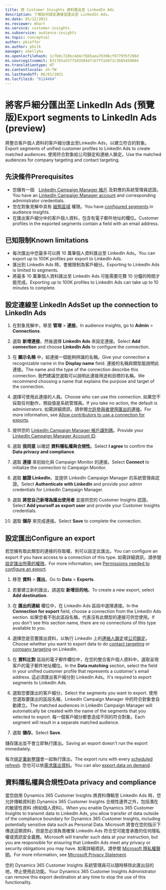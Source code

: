 ```yaml
---
title: 將 Customer Insights 資料匯出至 LinkedIn Ads
description: 了解如何設定連接並匯出至 LinkedIn Ads。
ms.date: 05/12/2021
ms.reviewer: mhart
ms.service: customer-insights
ms.subservice: audience-insights
ms.topic: conceptual
author: pkieffer
ms.author: philk
manager: shellyha
ms.openlocfilehash: 1c7b0c728bc4d4cf6b5aea79396cf0779fbf298d
ms.sourcegitcommit: 831765a55775d358447cb7ffa56f2c3b85459084
ms.translationtype: HT
ms.contentlocale: zh-TW
ms.lasthandoff: 06/01/2021
ms.locfileid: "6124464"
---
```

# <a name="export-segments-to-linkedin-ads-preview"></a><span data-ttu-id="3f62a-103">將客戶細分匯出至 LinkedIn Ads (預覽版)</span><span class="sxs-lookup"><span data-stu-id="3f62a-103">Export segments to LinkedIn Ads (preview)</span></span>

<span data-ttu-id="3f62a-104">將整合客戶個人資料的客戶細分匯出至LinkedIn Ads，以建立符合的對象。</span><span class="sxs-lookup"><span data-stu-id="3f62a-104">Export segments of unified customer profiles to LinkedIn Ads to create matched audiences.</span></span> <span data-ttu-id="3f62a-105">使用符合對象給公司鎖定和連絡人鎖定。</span><span class="sxs-lookup"><span data-stu-id="3f62a-105">Use the matched audiences for company targeting and contact targeting.</span></span>

## <a name="prerequisites"></a><span data-ttu-id="3f62a-106">先決條件</span><span class="sxs-lookup"><span data-stu-id="3f62a-106">Prerequisites</span></span>

-   <span data-ttu-id="3f62a-107">您擁有一個　[LinkedIn Campaign Manager 帳戶](https://business.linkedin.com/marketing-solutions/ads) 及對應的系統管理員認證。</span><span class="sxs-lookup"><span data-stu-id="3f62a-107">You have an [LinkedIn Campaign Manager account](https://business.linkedin.com/marketing-solutions/ads) and corresponding administrator credentials.</span></span>
-   <span data-ttu-id="3f62a-108">您在對象見解中具有 [組態區域](segments.md) 權限。</span><span class="sxs-lookup"><span data-stu-id="3f62a-108">You have [configured segments](segments.md) in audience insights.</span></span>
-   <span data-ttu-id="3f62a-109">在匯出客戶細分中的客戶個人資料，包含有電子郵件地址的欄位。</span><span class="sxs-lookup"><span data-stu-id="3f62a-109">Customer profiles in the exported segments contain a field with an email address.</span></span>

## <a name="known-limitations"></a><span data-ttu-id="3f62a-110">已知限制</span><span class="sxs-lookup"><span data-stu-id="3f62a-110">Known limitations</span></span>

- <span data-ttu-id="3f62a-111">每次匯出中您最多可以將 10 萬筆個人資料匯出至 LinkedIn Ads。</span><span class="sxs-lookup"><span data-stu-id="3f62a-111">You can export up to 100K profiles per export to LinkedIn Ads.</span></span>
- <span data-ttu-id="3f62a-112">匯出到 LinkedIn Ads 時，會被限制為客戶細分。</span><span class="sxs-lookup"><span data-stu-id="3f62a-112">Exporting to LinkedIn Ads is limited to segments.</span></span>
- <span data-ttu-id="3f62a-113">將最多 10 萬筆個人資料匯出至 LinkedIn Ads 可能需要花費 10 分鐘的時間才能完成。</span><span class="sxs-lookup"><span data-stu-id="3f62a-113">Exporting up to 100K profiles to LinkedIn Ads can take up to 10 minutes to complete.</span></span> 

## <a name="set-up-the-connection-to-linkedin-ads"></a><span data-ttu-id="3f62a-114">設定連線至 LinkedIn Ads</span><span class="sxs-lookup"><span data-stu-id="3f62a-114">Set up the connection to LinkedIn Ads</span></span>

1. <span data-ttu-id="3f62a-115">在對象見解中，移至 **管理** > **連接**。</span><span class="sxs-lookup"><span data-stu-id="3f62a-115">In audience insights, go to **Admin** > **Connections**.</span></span>

1. <span data-ttu-id="3f62a-116">選取 **新增連接**，然後選擇 **LinkedIn Ads** 來設定連接。</span><span class="sxs-lookup"><span data-stu-id="3f62a-116">Select **Add connection** and choose **LinkedIn Ads** to configure the connection.</span></span>

1. <span data-ttu-id="3f62a-117">在 **顯示名稱** 中，給連接一個能夠辨識的名稱。</span><span class="sxs-lookup"><span data-stu-id="3f62a-117">Give your connection a recognizable name in the **Display name** field.</span></span> <span data-ttu-id="3f62a-118">連接的名稱與類型能說明此連接。</span><span class="sxs-lookup"><span data-stu-id="3f62a-118">The name and the type of the connection describe this connection.</span></span> <span data-ttu-id="3f62a-119">我們建議您選取可以說明此連接用途和目標的名稱。</span><span class="sxs-lookup"><span data-stu-id="3f62a-119">We recommend choosing a name that explains the purpose and target of the connection.</span></span>

1. <span data-ttu-id="3f62a-120">選擇可使用此連接的人員。</span><span class="sxs-lookup"><span data-stu-id="3f62a-120">Choose who can use this connection.</span></span> <span data-ttu-id="3f62a-121">如果您不採取任何動作，預設值是系統管理員。</span><span class="sxs-lookup"><span data-stu-id="3f62a-121">If you take no action, the default is administrators.</span></span> <span data-ttu-id="3f62a-122">如需詳細資訊，請參閱[允許參與者使用匯出的連接](connections.md#allow-contributors-to-use-a-connection-for-exports)。</span><span class="sxs-lookup"><span data-stu-id="3f62a-122">For more information, see [Allow contributors to use a connection for exports](connections.md#allow-contributors-to-use-a-connection-for-exports).</span></span>

1. <span data-ttu-id="3f62a-123">提供您的 [LinkedIn Campaign Manager 帳戶識別碼](https://www.linkedin.com/help/lms/answer/a424270)。</span><span class="sxs-lookup"><span data-stu-id="3f62a-123">Provide your [LinkedIn Campaign Manager Account ID](https://www.linkedin.com/help/lms/answer/a424270).</span></span>

1. <span data-ttu-id="3f62a-124">選取 **我同意** 以確認 **資料隱私權與合規性**。</span><span class="sxs-lookup"><span data-stu-id="3f62a-124">Select **I agree** to confirm the **Data privacy and compliance**.</span></span>

1. <span data-ttu-id="3f62a-125">選取 **連接** 來初始化與 Campaign Monitor 的連接。</span><span class="sxs-lookup"><span data-stu-id="3f62a-125">Select **Connect** to initialize the connection to Campaign Monitor.</span></span>

1. <span data-ttu-id="3f62a-126">選取 **驗證 LinkedIn**，並提供 LinkedIn Campaign Manager 的系統管理員認證。</span><span class="sxs-lookup"><span data-stu-id="3f62a-126">Select **Authenticate with LinkedIn** and provide your admin credentials for LinkedIn Campaign Manager.</span></span>

1. <span data-ttu-id="3f62a-127">選取 **將您自己新增為匯出使用者** 並提供您的 Customer Insights 認證。</span><span class="sxs-lookup"><span data-stu-id="3f62a-127">Select **Add yourself as export user** and provide your Customer Insights credentials.</span></span>

1. <span data-ttu-id="3f62a-128">選取 **儲存** 來完成連接。</span><span class="sxs-lookup"><span data-stu-id="3f62a-128">Select **Save** to complete the connection.</span></span>

## <a name="configure-an-export"></a><span data-ttu-id="3f62a-129">設定匯出</span><span class="sxs-lookup"><span data-stu-id="3f62a-129">Configure an export</span></span>

<span data-ttu-id="3f62a-130">若您擁有取此類型的連接的存取權，則可以設定此匯出。</span><span class="sxs-lookup"><span data-stu-id="3f62a-130">You can configure an export if you have access to a connection of this type.</span></span> <span data-ttu-id="3f62a-131">如需詳細資訊，請參閱[設定匯出所需的權限](export-destinations.md#set-up-a-new-export)。</span><span class="sxs-lookup"><span data-stu-id="3f62a-131">For more information, see [Permissions needed to configure an export](export-destinations.md#set-up-a-new-export).</span></span>

1. <span data-ttu-id="3f62a-132">移至 **資料** > **匯出**。</span><span class="sxs-lookup"><span data-stu-id="3f62a-132">Go to **Data** > **Exports**.</span></span>

1. <span data-ttu-id="3f62a-133">若要建立新的匯出，請選取 **新增目的地**。</span><span class="sxs-lookup"><span data-stu-id="3f62a-133">To create a new export, select **Add destination**.</span></span>

1. <span data-ttu-id="3f62a-134">在 **匯出的連結** 欄位中，在 LinkedIn Ads 區段中選擇連接。</span><span class="sxs-lookup"><span data-stu-id="3f62a-134">In the **Connection for export** field, choose a connection from the LinkedIn Ads section.</span></span> <span data-ttu-id="3f62a-135">如果您看不到此區段名稱，代表沒有此類型的連接可供您使用。</span><span class="sxs-lookup"><span data-stu-id="3f62a-135">If you don't see this section name, there are no connections of this type available to you.</span></span>

1. <span data-ttu-id="3f62a-136">選擇您是否要匯出資料，以執行 LinkedIn 上的[連絡人鎖定](https://business.linkedin.com/marketing-solutions/ad-targeting/contact-targeting)或[公司鎖定](https://business.linkedin.com/marketing-solutions/ad-targeting/account-targeting)。</span><span class="sxs-lookup"><span data-stu-id="3f62a-136">Choose whether you want to export data to do [contact targeting](https://business.linkedin.com/marketing-solutions/ad-targeting/contact-targeting) or [company targeting](https://business.linkedin.com/marketing-solutions/ad-targeting/account-targeting) on LinkedIn.</span></span> 

1. <span data-ttu-id="3f62a-137">在 **資料比對** 區段的電子郵件欄位中，在您的整合客戶個人資料中，選取呈現客戶的電子郵件地址欄位。</span><span class="sxs-lookup"><span data-stu-id="3f62a-137">In the **Data matching** section, select the field in your unified customer profile that represents a customer's email address.</span></span> <span data-ttu-id="3f62a-138">這必須匯出客戶細分到 LinkedIn Ads。</span><span class="sxs-lookup"><span data-stu-id="3f62a-138">It's required to export segments to LinkedIn Ads.</span></span>

1. <span data-ttu-id="3f62a-139">選取您要匯出的客戶細分。</span><span class="sxs-lookup"><span data-stu-id="3f62a-139">Select the segments you want to export.</span></span> <span data-ttu-id="3f62a-140">使用您選取要匯出的區段名稱，LinkedIn Campaign Manager 中的符合對象會自動建立。</span><span class="sxs-lookup"><span data-stu-id="3f62a-140">The matched audiences in LinkedIn Campaign Manager will automatically be created with the name of the segments that you selected to export.</span></span> <span data-ttu-id="3f62a-141">每一個客戶細分都會造成不同的符合對象。</span><span class="sxs-lookup"><span data-stu-id="3f62a-141">Each segment will result in a separate matched audience.</span></span> 

1. <span data-ttu-id="3f62a-142">選取 **儲存**。</span><span class="sxs-lookup"><span data-stu-id="3f62a-142">Select **Save**.</span></span>

<span data-ttu-id="3f62a-143">儲存匯出並不會立即執行匯出。</span><span class="sxs-lookup"><span data-stu-id="3f62a-143">Saving an export doesn't run the export immediately.</span></span>

<span data-ttu-id="3f62a-144">每次[排定重新整理](system.md#schedule-tab)會一起執行匯出。</span><span class="sxs-lookup"><span data-stu-id="3f62a-144">The export runs with every [scheduled refresh](system.md#schedule-tab).</span></span> <span data-ttu-id="3f62a-145">您也可以依[需求匯出資料](export-destinations.md#run-exports-on-demand)。</span><span class="sxs-lookup"><span data-stu-id="3f62a-145">You can also [export data on demand](export-destinations.md#run-exports-on-demand).</span></span> 


## <a name="data-privacy-and-compliance"></a><span data-ttu-id="3f62a-146">資料隱私權與合規性</span><span class="sxs-lookup"><span data-stu-id="3f62a-146">Data privacy and compliance</span></span>

<span data-ttu-id="3f62a-147">當您啟用 Dynamics 365 Customer Insights 將資料傳輸至 LinkedIn Ads 時，您允許傳輸資料到 Dynamics 365 Customer Insights 合規性邊界之外，包括潛在的敏感性資料 (例如個人資料)。</span><span class="sxs-lookup"><span data-stu-id="3f62a-147">When you enable Dynamics 365 Customer Insights to transmit data to LinkedIn Ads, you allow transfer of data outside of the compliance boundary for Dynamics 365 Customer Insights, including potentially sensitive data such as Personal Data.</span></span> <span data-ttu-id="3f62a-148">Microsoft 將會在您的指示下傳送這類資料，但是您必須負責確保 LinkedIn Ads 符合您可能會承擔的任何隱私權或資訊安全義務。</span><span class="sxs-lookup"><span data-stu-id="3f62a-148">Microsoft will transfer such data at your instruction, but you are responsible for ensuring that LinkedIn Ads meet any privacy or security obligations you may have.</span></span> <span data-ttu-id="3f62a-149">如需詳細資訊，請參閱 [Microsoft 隱私權聲明](https://go.microsoft.com/fwlink/?linkid=396732)。</span><span class="sxs-lookup"><span data-stu-id="3f62a-149">For more information, see [Microsoft Privacy Statement](https://go.microsoft.com/fwlink/?linkid=396732).</span></span>

<span data-ttu-id="3f62a-150">您的 Dynamics 365 Customer Insights 系統管理員可以隨時移除此匯出目的地，停止使用此功能。</span><span class="sxs-lookup"><span data-stu-id="3f62a-150">Your Dynamics 365 Customer Insights Administrator can remove this export destination at any time to stop the use of this functionality.</span></span>
